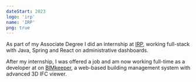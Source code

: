 ```yaml
---
dateStart: 2023
logo: 'irp'
name: 'IRP'
png: true
---
```


As part of my Associate Degree I did an internship at [IRP](https://irp.nl/), working full-stack with Java, Spring and React on administrative dashboards.

After my internship, I was offered a job and am now working full-time as a developer at on [BIMkeeper](https://bimkeeper.com/), a web-based building management system with advanced 3D IFC viewer.
